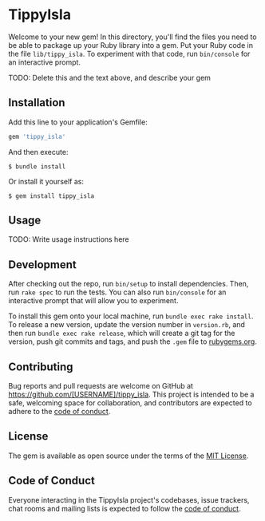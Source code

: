 # TippyIsla

Welcome to your new gem! In this directory, you'll find the files you need to be able to package up your Ruby library into a gem. Put your Ruby code in the file `lib/tippy_isla`. To experiment with that code, run `bin/console` for an interactive prompt.

TODO: Delete this and the text above, and describe your gem

## Installation

Add this line to your application's Gemfile:

```ruby
gem 'tippy_isla'
```

And then execute:

    $ bundle install

Or install it yourself as:

    $ gem install tippy_isla

## Usage

TODO: Write usage instructions here

## Development

After checking out the repo, run `bin/setup` to install dependencies. Then, run `rake spec` to run the tests. You can also run `bin/console` for an interactive prompt that will allow you to experiment.

To install this gem onto your local machine, run `bundle exec rake install`. To release a new version, update the version number in `version.rb`, and then run `bundle exec rake release`, which will create a git tag for the version, push git commits and tags, and push the `.gem` file to [rubygems.org](https://rubygems.org).

## Contributing

Bug reports and pull requests are welcome on GitHub at https://github.com/[USERNAME]/tippy_isla. This project is intended to be a safe, welcoming space for collaboration, and contributors are expected to adhere to the [code of conduct](https://github.com/[USERNAME]/tippy_isla/blob/master/CODE_OF_CONDUCT.md).


## License

The gem is available as open source under the terms of the [MIT License](https://opensource.org/licenses/MIT).

## Code of Conduct

Everyone interacting in the TippyIsla project's codebases, issue trackers, chat rooms and mailing lists is expected to follow the [code of conduct](https://github.com/[USERNAME]/tippy_isla/blob/master/CODE_OF_CONDUCT.md).
